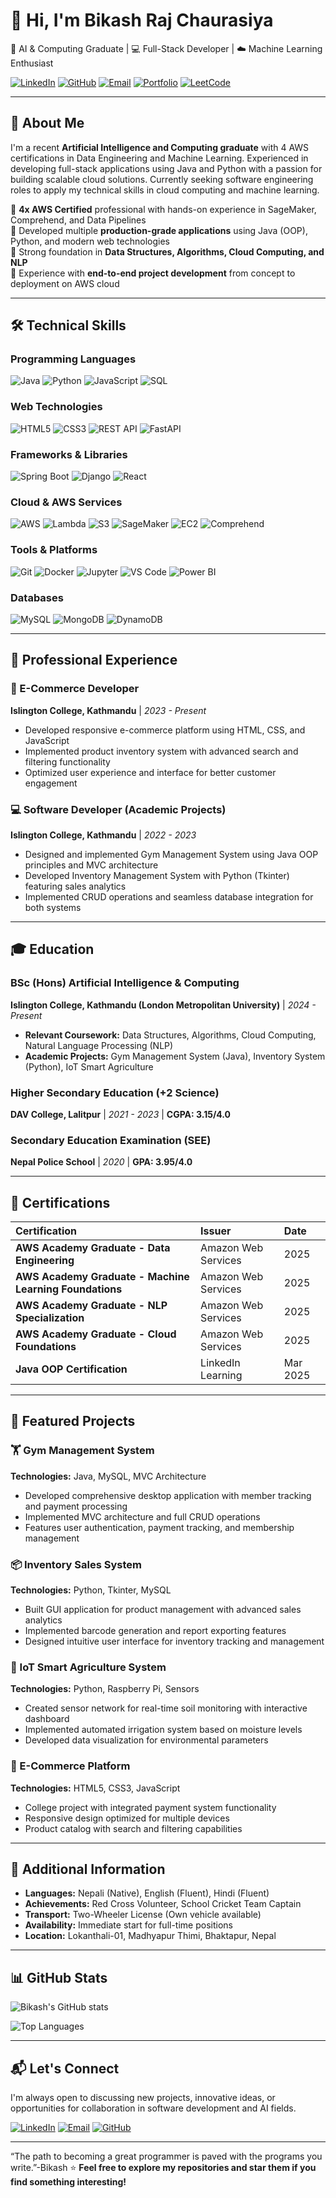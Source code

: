 # 👋 Hi, I'm Bikash Raj Chaurasiya

🎯 AI & Computing Graduate | 💻 Full-Stack Developer | ☁️ Machine Learning Enthusiast

[![LinkedIn](https://img.shields.io/badge/LinkedIn-0077B5?style=for-the-badge&logo=linkedin&logoColor=white)](https://linkedin.com/in/bikash-raj)
[![GitHub](https://img.shields.io/badge/GitHub-181717?style=for-the-badge&logo=github&logoColor=white)](https://github.com/BikashRaj)
[![Email](https://img.shields.io/badge/Email-D14836?style=for-the-badge&logo=gmail&logoColor=white)](mailto:chaurasiyabkraj@gmail.com)
[![Portfolio](https://img.shields.io/badge/Portfolio-FF5722?style=for-the-badge&logo=firefox&logoColor=white)](#)
[![LeetCode](https://img.shields.io/badge/LeetCode-FFA116?style=for-the-badge&logo=leetcode&logoColor=white)](https://leetcode.com/u/BikashRaj/)

---

## 🧠 About Me

I'm a recent **Artificial Intelligence and Computing graduate** with 4 AWS certifications in Data Engineering and Machine Learning. Experienced in developing full-stack applications using Java and Python with a passion for building scalable cloud solutions. Currently seeking software engineering roles to apply my technical skills in cloud computing and machine learning.

🔹 **4x AWS Certified** professional with hands-on experience in SageMaker, Comprehend, and Data Pipelines  
🔹 Developed multiple **production-grade applications** using Java (OOP), Python, and modern web technologies  
🔹 Strong foundation in **Data Structures, Algorithms, Cloud Computing, and NLP**  
🔹 Experience with **end-to-end project development** from concept to deployment on AWS cloud

---

## 🛠️ Technical Skills

### Programming Languages
![Java](https://img.shields.io/badge/Java-ED8B00?style=flat-square&logo=java&logoColor=white)
![Python](https://img.shields.io/badge/Python-3776AB?style=flat-square&logo=python&logoColor=white)
![JavaScript](https://img.shields.io/badge/JavaScript-F7DF1E?style=flat-square&logo=javascript&logoColor=black)
![SQL](https://img.shields.io/badge/SQL-4479A1?style=flat-square&logo=MySQL&logoColor=white)

### Web Technologies
![HTML5](https://img.shields.io/badge/HTML5-E34F26?style=flat-square&logo=html5&logoColor=white)
![CSS3](https://img.shields.io/badge/CSS3-1572B6?style=flat-square&logo=css3&logoColor=white)
![REST API](https://img.shields.io/badge/REST_API-FF6A33?style=flat-square&logo=rest&logoColor=white)
![FastAPI](https://img.shields.io/badge/FastAPI-009688?style=flat-square&logo=fastapi&logoColor=white)

### Frameworks & Libraries
![Spring Boot](https://img.shields.io/badge/Spring_Boot-6DB33F?style=flat-square&logo=springboot&logoColor=white)
![Django](https://img.shields.io/badge/Django-092E20?style=flat-square&logo=django&logoColor=white)
![React](https://img.shields.io/badge/React-20232A?style=flat-square&logo=react&logoColor=61DAFB)

### Cloud & AWS Services
![AWS](https://img.shields.io/badge/AWS-232F3E?style=flat-square&logo=amazonaws&logoColor=white)
![Lambda](https://img.shields.io/badge/AWS_Lambda-FF9900?style=flat-square&logo=awslambda&logoColor=white)
![S3](https://img.shields.io/badge/AWS_S3-569A31?style=flat-square&logo=amazons3&logoColor=white)
![SageMaker](https://img.shields.io/badge/AWS_SageMaker-FF4F8B?style=flat-square&logo=amazonsagemaker&logoColor=white)
![EC2](https://img.shields.io/badge/AWS_EC2-FF9900?style=flat-square&logo=amazonec2&logoColor=white)
![Comprehend](https://img.shields.io/badge/AWS_Comprehend-FF4F8B?style=flat-square)

### Tools & Platforms
![Git](https://img.shields.io/badge/Git-F05032?style=flat-square&logo=git&logoColor=white)
![Docker](https://img.shields.io/badge/Docker-2496ED?style=flat-square&logo=docker&logoColor=white)
![Jupyter](https://img.shields.io/badge/Jupyter-F37626?style=flat-square&logo=jupyter&logoColor=white)
![VS Code](https://img.shields.io/badge/VS_Code-007ACC?style=flat-square&logo=visualstudiocode&logoColor=white)
![Power BI](https://img.shields.io/badge/Power_BI-F2C811?style=flat-square&logo=powerbi&logoColor=black)

### Databases
![MySQL](https://img.shields.io/badge/MySQL-4479A1?style=flat-square&logo=mysql&logoColor=white)
![MongoDB](https://img.shields.io/badge/MongoDB-47A248?style=flat-square&logo=mongodb&logoColor=white)
![DynamoDB](https://img.shields.io/badge/DynamoDB-4053D6?style=flat-square&logo=amazondynamodb&logoColor=white)

---

## 💼 Professional Experience

### 🛒 E-Commerce Developer
**Islington College, Kathmandu** | *2023 - Present*
- Developed responsive e-commerce platform using HTML, CSS, and JavaScript
- Implemented product inventory system with advanced search and filtering functionality
- Optimized user experience and interface for better customer engagement

### 💻 Software Developer (Academic Projects)
**Islington College, Kathmandu** | *2022 - 2023*
- Designed and implemented Gym Management System using Java OOP principles and MVC architecture
- Developed Inventory Management System with Python (Tkinter) featuring sales analytics
- Implemented CRUD operations and seamless database integration for both systems

---

## 🎓 Education

### **BSc (Hons) Artificial Intelligence & Computing**
**Islington College, Kathmandu (London Metropolitan University)** | *2024 - Present*
- **Relevant Coursework:** Data Structures, Algorithms, Cloud Computing, Natural Language Processing (NLP)
- **Academic Projects:** Gym Management System (Java), Inventory System (Python), IoT Smart Agriculture

### **Higher Secondary Education (+2 Science)**
**DAV College, Lalitpur** | *2021 - 2023* | **CGPA: 3.15/4.0**

### **Secondary Education Examination (SEE)**
**Nepal Police School** | *2020* | **GPA: 3.95/4.0**

---

## 📜 Certifications

| Certification | Issuer | Date |
| :--- | :--- | :--- |
| **AWS Academy Graduate - Data Engineering** | Amazon Web Services | 2025 |
| **AWS Academy Graduate - Machine Learning Foundations** | Amazon Web Services | 2025 |
| **AWS Academy Graduate - NLP Specialization** | Amazon Web Services | 2025 |
| **AWS Academy Graduate - Cloud Foundations** | Amazon Web Services | 2025 |
| **Java OOP Certification** | LinkedIn Learning | Mar 2025 |

---

## 🚀 Featured Projects

### 🏋️ Gym Management System
**Technologies:** Java, MySQL, MVC Architecture  
- Developed comprehensive desktop application with member tracking and payment processing
- Implemented MVC architecture and full CRUD operations
- Features user authentication, payment tracking, and membership management

### 📦 Inventory Sales System  
**Technologies:** Python, Tkinter, MySQL  
- Built GUI application for product management with advanced sales analytics
- Implemented barcode generation and report exporting features
- Designed intuitive user interface for inventory tracking and management

### 🌱 IoT Smart Agriculture System
**Technologies:** Python, Raspberry Pi, Sensors  
- Created sensor network for real-time soil monitoring with interactive dashboard
- Implemented automated irrigation system based on moisture levels
- Developed data visualization for environmental parameters

### 🛒 E-Commerce Platform
**Technologies:** HTML5, CSS3, JavaScript  
- College project with integrated payment system functionality
- Responsive design optimized for multiple devices
- Product catalog with search and filtering capabilities

---

## 🌟 Additional Information

- **Languages:** Nepali (Native), English (Fluent), Hindi (Fluent)
- **Achievements:** Red Cross Volunteer, School Cricket Team Captain
- **Transport:** Two-Wheeler License (Own vehicle available)
- **Availability:** Immediate start for full-time positions
- **Location:** Lokanthali-01, Madhyapur Thimi, Bhaktapur, Nepal

---

## 📊 GitHub Stats

![Bikash's GitHub stats](https://github-readme-stats.vercel.app/api?username=BikashRaj&show_icons=true&theme=radical)

![Top Languages](https://github-readme-stats.vercel.app/api/top-langs/?username=BikashRaj&layout=compact&theme=radical)

---

## 📬 Let's Connect

I'm always open to discussing new projects, innovative ideas, or opportunities for collaboration in software development and AI fields.

[![LinkedIn](https://img.shields.io/badge/LinkedIn-Connect_Professionally-blue?style=for-the-badge&logo=linkedin)](https://linkedin.com/in/bikash-raj)
[![Email](https://img.shields.io/badge/Email-Contact_Me-red?style=for-the-badge&logo=gmail)](mailto:chaurasiyabkraj@gmail.com)
[![GitHub](https://img.shields.io/badge/GitHub-Follow_My_Work-black?style=for-the-badge&logo=github)](https://github.com/BikashRaj)

---

“The path to becoming a great programmer is paved with the programs you write.”-Bikash
⭐ **Feel free to explore my repositories and star them if you find something interesting!**
